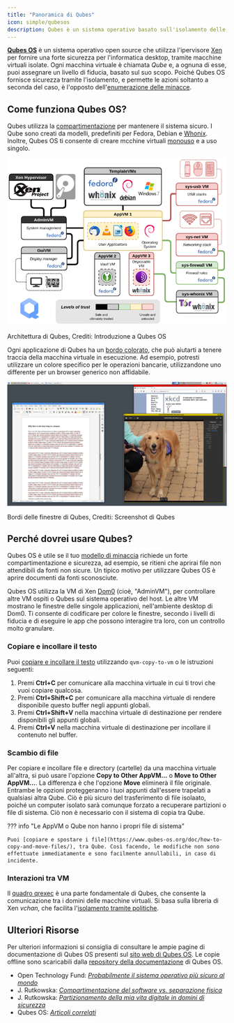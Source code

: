 ```yaml
---
title: "Panoramica di Qubes"
icon: simple/qubesos
description: Qubes è un sistema operativo basato sull'isolamento delle app su macchine virtuali, per una maggiore sicurezza.
---
```


[**Qubes OS**](../desktop.md#qubes-os) è un sistema operativo open source che utiilzza l'ipervisore [Xen](https://en.wikipedia.org/wiki/Xen) per fornire una forte sicurezza per l'informatica desktop, tramite macchine virtuali isolate. Ogni macchina virtuale è chiamata *Qube* e, a ognuna di esse, puoi assegnare un livello di fiducia, basato sul suo scopo. Poiché Qubes OS fornisce sicurezza tramite l'isolamento, e permette le azioni soltanto a seconda del caso, è l'opposto dell'[enumerazione delle minacce](https://www.ranum.com/security/computer_security/editorials/dumb/).

## Come funziona Qubes OS?

Qubes utilizza la [compartimentazione](https://www.qubes-os.org/intro/) per mantenere il sistema sicuro. I Qube sono creati da modelli, predefiniti per Fedora, Debian e [Whonix](../desktop.md#whonix). Inoltre, Qubes OS ti consente di creare mcchine virtuali [monouso](https://www.qubes-os.org/doc/how-to-use-disposables/) e a uso singolo.

![Architettura Qubes](../assets/img/qubes/qubes-trust-level-architecture.png)
<figcaption>Architettura di Qubes, Crediti: Introduzione a Qubes OS</figcaption>

Ogni applicazione di Qubes ha un [bordo colorato](https://www.qubes-os.org/screenshots/), che può aiutarti a tenere traccia della macchina virtuale in esecuzione. Ad esempio, potresti utilizzare un colore specifico per le operazioni bancarie, utilizzandone uno differente per un browser generico non affidabile.

![Bordo colorato](../assets/img/qubes/r4.0-xfce-three-domains-at-work.png)
<figcaption>Bordi delle finestre di Qubes, Crediti: Screenshot di Qubes</figcaption>

## Perché dovrei usare Qubes?

Qubes OS è utile se il tuo [modello di minaccia](../basics/threat-modeling.md) richiede un forte compartimentazione e sicurezza, ad esempio, se ritieni che aprirai file non attendibili da fonti non sicure. Un tipico motivo per utilizzare Qubes OS è aprire documenti da fonti sconosciute.

Qubes OS utilizza la VM di Xen [Dom0](https://wiki.xenproject.org/wiki/Dom0) (cioè, "AdminVM"), per controllare altre VM ospiti o Qubes sul sistema operativo del host. Le altre VM mostrano le finestre delle singole applicazioni, nell'ambiente desktop di Dom0. Ti consente di codificare per colore le finestre, secondo i livelli di fiducia e di eseguire le app che possono interagire tra loro, con un controllo molto granulare.

### Copiare e incollare il testo

Puoi [copiare e incollare il testo](https://www.qubes-os.org/doc/how-to-copy-and-paste-text/) utilizzando `qvm-copy-to-vm` o le istruzioni seguenti:

1. Premi **Ctrl+C** per comunicare alla macchina virtuale in cui ti trovi che vuoi copiare qualcosa.
2. Premi **Ctrl+Shift+C** per comunicare alla macchina virtuale di rendere disponibile questo buffer negli appunti globali.
3. Premi **Ctrl+Shift+V** nella macchina virtuale di destinazione per rendere disponibili gli appunti globali.
4. Premi **Ctrl+V** nella macchina virtuale di destinazione per incollare il contenuto nel buffer.

### Scambio di file

Per copiare e incollare file e directory (cartelle) da una macchina virtuale all'altra, si può usare l'opzione **Copy to Other AppVM...** o **Move to Other AppVM...**. La differenza è che l'opzione **Move** eliminerà il file originale. Entrambe le opzioni proteggeranno i tuoi appunti dall'essere trapelati a qualsiasi altra Qube. Ciò è più sicuro del trasferimento di file isolaato, poiché un computer isolato sarà comunque forzato a recuperare partizioni o file di sistema. Ciò non è necessario con il sistema di copia tra Qube.

??? info "Le AppVM o Qube non hanno i propri file di sistema"

    Puoi [copiare e spostare i file](https://www.qubes-os.org/doc/how-to-copy-and-move-files/), tra Qube. Così facendo, le modifiche non sono effettuate immediatamente e sono facilmente annullabili, in caso di incidente.

### Interazioni tra VM

Il [quadro qrexec](https://www.qubes-os.org/doc/qrexec/) è una parte fondamentale di Qubes, che consente la comunicazione tra i domini delle macchine virtuali. Si basa sulla libreria di Xen *vchan*, che facilita l'[isolamento tramite politiche](https://www.qubes-os.org/news/2020/06/22/new-qrexec-policy-system/).

## Ulteriori Risorse

Per ulteriori informazioni si consiglia di consultare le ampie pagine di documentazione di Qubes OS presenti sul [sito web di Qubes OS](https://www.qubes-os.org/doc/). Le copie offline sono scaricabili dalla [repository della documentazione](https://github.com/QubesOS/qubes-doc) di Qubes OS.

- Open Technology Fund: [*Probabilmente il sistema operativo più sicuro al mondo*](https://www.opentech.fund/news/qubes-os-arguably-the-worlds-most-secure-operating-system-motherboard/)
- J. Rutkowska: [*Compartimentazione del software vs. separazione fisica*](https://invisiblethingslab.com/resources/2014/Software_compartmentalization_vs_physical_separation.pdf)
- J. Rutkowska: [*Partizionamento della mia vita digitale in domini di sicurezza*](https://blog.invisiblethings.org/2011/03/13/partitioning-my-digital-life-into.html)
- Qubes OS: [*Articoli correlati*](https://www.qubes-os.org/news/categories/#articles)
